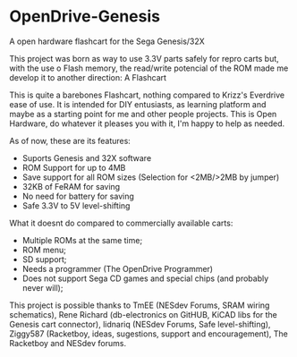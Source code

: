 # OpenDrive-Genesis
A open hardware flashcart for the Sega Genesis/32X

This project was born as way to use 3.3V parts safely for repro carts but, with the use o Flash memory, the read/write potencial of the ROM made me develop it to another direction: A Flashcart

This is quite a barebones Flashcart, nothing compared to Krizz's Everdrive ease of use. It is intended for DIY entusiasts, as learning platform and maybe as a starting point for me and other people projects. This is Open Hardware, do whatever it pleases you with it, I'm happy to help as needed.

As of now, these are its features:

- Suports Genesis and 32X software
- ROM Support for up to 4MB
- Save support for all ROM sizes (Selection for <2MB/>2MB by jumper)
- 32KB of FeRAM for saving
- No need for battery for saving
- Safe 3.3V to 5V level-shifting

What it doesnt do compared to commercially available carts:
- Multiple ROMs at the same time;
- ROM menu;
- SD support;
- Needs a programmer (The OpenDrive Programmer)
- Does not support Sega CD games and special chips (and probably never will);

This project is possible thanks to TmEE (NESdev Forums, SRAM wiring schematics), Rene Richard (db-electronics on GitHUB, KiCAD libs for the Genesis cart connector), lidnariq (NESdev Forums, Safe level-shifting), Ziggy587 (Racketboy, ideas, sugestions, support and encouragement), The Racketboy and NESdev forums.
